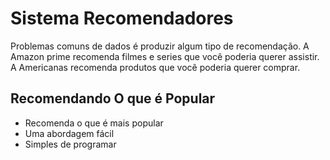 # Sistema Recomendadores

Problemas comuns de dados é produzir algum tipo de recomendação. A Amazon prime recomenda filmes e series que você poderia querer assistir. A Americanas recomenda produtos que você poderia querer comprar.

## Recomendando O que é Popular

* Recomenda o que é mais popular
* Uma abordagem fácil
* Simples de programar
